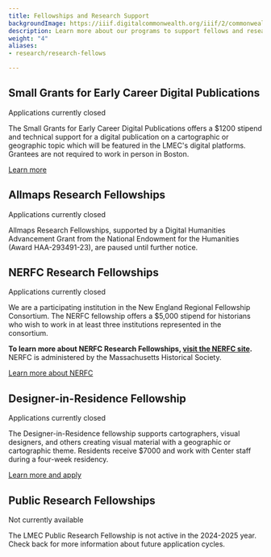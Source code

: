 ```yaml
---
title: Fellowships and Research Support
backgroundImage: https://iiif.digitalcommonwealth.org/iiif/2/commonwealth:3f463366g/1292,3248,8404,3417/1200,/0/default.jpg
description: Learn more about our programs to support fellows and research scholars
weight: "4"
aliases:
- research/research-fellows

---
```



## Small Grants for Early Career Digital Publications

<span class="badge bg-danger font-secondary fw-normal">Applications currently closed</span>


The Small Grants for Early Career Digital Publications offers a $1200 stipend and technical support for a digital publication on a cartographic or geographic topic which will be featured in the LMEC's digital platforms. Grantees are not required to work in person in Boston.

<a href="../digital-publication-small-grants" class="btn btn-primary-outline btn-sm"><i class="fas fa-info-circle me-2"></i> Learn more</a>


## Allmaps Research Fellowships

<span class="badge bg-danger font-secondary fw-normal">Applications currently closed</span>

Allmaps Research Fellowships, supported by a Digital Humanities Advancement Grant from the National Endowment for the Humanities (Award HAA-293491-23), are paused until further notice.

## NERFC Research Fellowships

<span class="badge bg-danger font-secondary fw-normal">Applications currently closed</span>

We are a participating institution in the New England Regional Fellowship Consortium. The NERFC fellowship offers a $5,000 stipend for historians who wish to work in at least three institutions represented in the consortium.

**To learn more about NERFC Research Fellowships, [visit the NERFC site](https://www.masshist.org/fellowships/nerfc "NERFC Fellowship Application").** NERFC is administered by the Massachusetts Historical Society.

<a href="https://www.masshist.org/fellowships/nerfc/apply" class="btn btn-primary-outline btn-sm"><i class="fas fa-info-circle me-2"></i>Learn more about NERFC</a>



## Designer-in-Residence Fellowship

<span class="badge bg-danger font-secondary fw-normal">Applications currently closed</span>

The Designer-in-Residence fellowship supports cartographers, visual designers, and others creating visual material with a geographic or cartographic theme. Residents receive $7000 and work with Center staff during a four-week residency.


<a href="../designer-in-residence" class="btn btn-primary-outline btn-sm"><i class="fas fa-info-circle me-2"></i> Learn more and apply</a>


## Public Research Fellowships

<span class="badge bg-danger font-secondary fw-normal">Not currently available</span>

The LMEC Public Research Fellowship is not active in the 2024-2025 year. Check back for more information about future application cycles.

